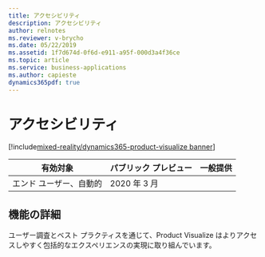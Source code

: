 ```yaml
---
title: アクセシビリティ
description: アクセシビリティ
author: relnotes
ms.reviewer: v-brycho
ms.date: 05/22/2019
ms.assetid: 1f7d674d-0f6d-e911-a95f-000d3a4f36ce
ms.topic: article
ms.service: business-applications
ms.author: capieste
dynamics365pdf: true
---
```

# <a name="accessibility"></a>アクセシビリティ
[!include[mixed-reality/dynamics365-product-visualize banner](../includes/mixed-reality/dynamics365-product-visualize.md)]

| 有効対象    |  パブリック プレビュー | 一般提供 | 
| ---------- | ---------- |---------- |
|エンド ユーザー、自動的|2020 年 3 月| |






## <a name="feature-details"></a>機能の詳細
<!--feature detail start -->
ユーザー調査とベスト プラクティスを通じて、Product Visualize はよりアクセスしやすく包括的なエクスペリエンスの実現に取り組んでいます。 
<!--feature detail end -->










